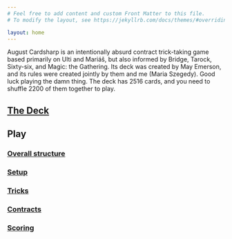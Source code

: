 ```yaml
---
# Feel free to add content and custom Front Matter to this file.
# To modify the layout, see https://jekyllrb.com/docs/themes/#overriding-theme-defaults

layout: home
---
```


August Cardsharp is an intentionally absurd contract trick-taking game based
primarily on Ulti and Mariáš, but also informed by Bridge, Tarock, Sixty-six,
and Magic: the Gathering. Its deck was created by May Emerson, and its rules
were created jointly by them and me (Maria Szegedy). Good luck playing the damn
thing. The deck has 2516 cards, and you need to shuffle 2200 of them together to
play.

## [The Deck](deck)
## Play
### [Overall structure](structure)
### [Setup](setup)
### [Tricks](tricks)
### [Contracts](contracts)
### [Scoring](scoring)

